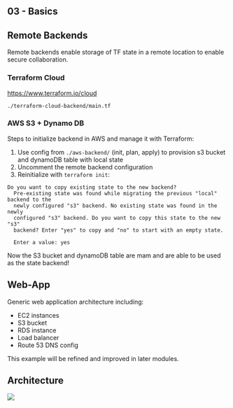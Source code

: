 ## 03 - Basics

## Remote Backends

Remote backends enable storage of TF state in a remote location to enable secure collaboration.

### Terraform Cloud

https://www.terraform.io/cloud

`./terraform-cloud-backend/main.tf`

### AWS S3 + Dynamo DB

Steps to initialize backend in AWS and manage it with Terraform:

1. Use config from `./aws-backend/` (init, plan, apply) to provision s3 bucket and dynamoDB table with local state
2. Uncomment the remote backend configuration
3. Reinitialize with `terraform init`:

```
Do you want to copy existing state to the new backend?
  Pre-existing state was found while migrating the previous "local" backend to the
  newly configured "s3" backend. No existing state was found in the newly
  configured "s3" backend. Do you want to copy this state to the new "s3"
  backend? Enter "yes" to copy and "no" to start with an empty state.

  Enter a value: yes
```

Now the S3 bucket and dynamoDB table are mam and are able to be used as the state backend!

## Web-App

Generic web application architecture including:

- EC2 instances
- S3 bucket
- RDS instance
- Load balancer
- Route 53 DNS config

This example will be refined and improved in later modules.

## Architecture

![](./web-app/architecture.png)
